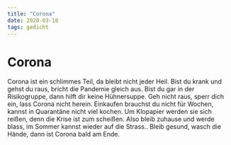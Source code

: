 ```yaml
---
title: "Corona"
date: 2020-03-18
tags: gedicht
---
```

# Corona

Corona ist ein schlimmes Teil,
da bleibt nicht jeder Heil.
Bist du krank und gehst du raus,
bricht die Pandemie gleich aus.
Bist du gar in der Risikogruppe,
dann hilft dir keine Hühnersuppe.
Geh nicht raus, sperr dich ein,
lass Corona nicht herein.
Einkaufen brauchst du nicht für Wochen,
kannst in Quarantäne nicht viel kochen.
Um Klopapier werden sie sich reißen,
denn die Krise ist zum scheißen.
Also bleib zuhause und werde blass,
im Sommer kannst wieder auf die Strass..
Bleib gesund, wasch die Hände,
dann ist Corona bald am Ende.
